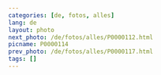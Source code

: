```yaml
---
categories: [de, fotos, alles]
lang: de
layout: photo
next_photo: /de/fotos/alles/P0000112.html
picname: P0000114
prev_photo: /de/fotos/alles/P0000117.html
tags: []
---
```

